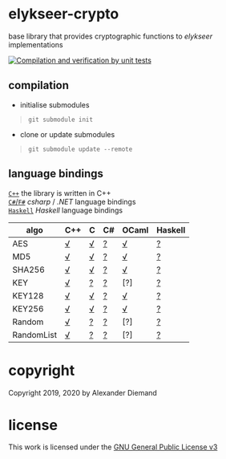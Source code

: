 # elykseer-crypto
base library that provides cryptographic functions to _elykseer_ implementations

[![Compilation and verification by unit tests](https://github.com/eLyKseeR/elykseer-crypto/actions/workflows/CI.yml/badge.svg)](https://github.com/eLyKseeR/elykseer-crypto/actions/workflows/CI.yml)

## compilation

* initialise submodules

> `git submodule init`

* clone or update submodules

> `git submodule update --remote`


## language bindings

[`C++`](src/cpp)  the library is written in C++  
[`C#`/`F#`](src/csharp)   _csharp_ / _.NET_ language bindings  
[`Haskell`](src/haskell) _Haskell_ language bindings  

| algo | C++ |  C  | C# | OCaml | Haskell |  
| ---- | ---- | ---- | ---- | ---- | ---- |  
| AES | [√](src/cpp/aes.hpp.md) | [√](src/cpp/aes_cbindings.cpp.md) | [?](src/csharp/Aes.cs.md) | [√](src/ml/aes.i) | [?](src/haskell/Aes.hs.md) |  
| MD5 | [√](src/cpp/md5.hpp.md) | [√](src/cpp/md5_cbindings.cpp.md) | [?](src/csharp/Md5.cs.md) | [√](src/ml/md5.i) | [?](src/haskell/Md5.hs.md) |  
| SHA256 | [√](src/cpp/sha256.hpp.md) | [√](src/cpp/sha256_cbindings.cpp.md) | [?](src/csharp/Sha256.cs.md) | [√](src/ml/sha256.i) | [?](src/haskell/Sha256.hs.md) |  
| KEY | [√](src/cpp/key.hpp.md) | [?](src/cpp/key_cbindings.cpp.md) | [?](src/csharp/Key.cs.md) | [?] | [?](src/haskell/Key.hs.md) |  
| KEY128 | [√](src/cpp/key128.hpp.md) | [√](src/cpp/key128_cbindings.cpp.md) | [?](src/csharp/Key128.cs.md) | [√](src/ml/key128.i) | [?](src/haskell/Key128.hs.md) |  
| KEY256 | [√](src/cpp/key256.hpp.md) | [√](src/cpp/key256_cbindings.cpp.md) | [?](src/csharp/Key256.cs.md) | [√](src/ml/key256.i) | [?](src/haskell/Key256.hs.md) |  
| Random | [√](src/cpp/random.hpp.md) | [?](src/cpp/random_cbindings.cpp.md) | [?](src/csharp/Random.cs.md) | [?] | [?](src/haskell/Random.hs.md) |  
| RandomList | [√](src/cpp/randlist.hpp.md) | [?](src/cpp/randlist_cbindings.cpp.md) | [?](src/csharp/RandList.cs.md) | [?] | [?](src/haskell/RandList.hs.md) |  


# copyright

Copyright 2019, 2020 by Alexander Diemand

# license

This work is licensed under the 
[GNU General Public License v3](https://www.gnu.org/licenses/gpl.html)

